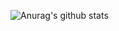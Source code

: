 ![Anurag's github stats](https://github-readme-stats.vercel.app/api?username=issyu_39&show_icons=true&count_private=true)
